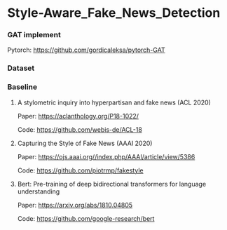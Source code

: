 # Style-Aware_Fake_News_Detection

### GAT implement
Pytorch: https://github.com/gordicaleksa/pytorch-GAT

### Dataset

### Baseline
1. A stylometric inquiry into hyperpartisan and fake news (ACL 2020)
   
   Paper: https://aclanthology.org/P18-1022/
   
   Code: https://github.com/webis-de/ACL-18
   
2. Capturing the Style of Fake News (AAAI 2020)
   
   Paper: https://ojs.aaai.org//index.php/AAAI/article/view/5386
   
   Code: https://github.com/piotrmp/fakestyle

3. Bert: Pre-training of deep bidirectional transformers for language understanding
   
   Paper: https://arxiv.org/abs/1810.04805
   
   Code: https://github.com/google-research/bert
